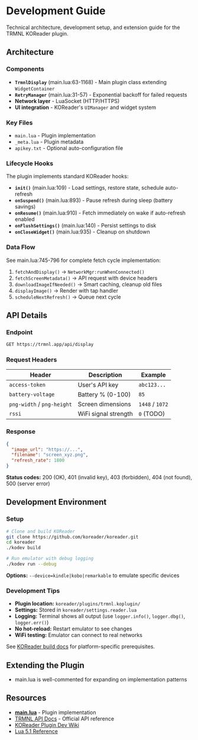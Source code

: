 # Development Guide

Technical architecture, development setup, and extension guide for the TRMNL KOReader plugin.

## Architecture

### Components

- **`TrmnlDisplay`** (main.lua:63-1168) - Main plugin class extending `WidgetContainer`
- **`RetryManager`** (main.lua:31-57) - Exponential backoff for failed requests
- **Network layer** - LuaSocket (HTTP/HTTPS)
- **UI integration** - KOReader's `UIManager` and widget system

### Key Files

- `main.lua` - Plugin implementation
- `_meta.lua` - Plugin metadata
- `apikey.txt` - Optional auto-configuration file

### Lifecycle Hooks

The plugin implements standard KOReader hooks:

- **`init()`** (main.lua:109) - Load settings, restore state, schedule auto-refresh
- **`onSuspend()`** (main.lua:893) - Pause refresh during sleep (battery savings)
- **`onResume()`** (main.lua:910) - Fetch immediately on wake if auto-refresh enabled
- **`onFlushSettings()`** (main.lua:140) - Persist settings to disk
- **`onCloseWidget()`** (main.lua:935) - Cleanup on shutdown

### Data Flow

See main.lua:745-796 for complete fetch cycle implementation:

1. `fetchAndDisplay()` → `NetworkMgr:runWhenConnected()`
2. `fetchScreenMetadata()` → API request with device headers
3. `downloadImageIfNeeded()` → Smart caching, cleanup old files
4. `displayImage()` → Render with tap handler
5. `scheduleNextRefresh()` → Queue next cycle

## API Details

### Endpoint

```html
GET https://trmnl.app/api/display
```

### Request Headers

| Header | Description | Example |
|--------|-------------|---------|
| `access-token` | User's API key | `abc123...` |
| `battery-voltage` | Battery % (0-100) | `85` |
| `png-width` / `png-height` | Screen dimensions | `1448` / `1072` |
| `rssi` | WiFi signal strength | `0` (TODO) |


### Response

```json
{
  "image_url": "https://...",
  "filename": "screen_xyz.png",
  "refresh_rate": 1800
}
```

**Status codes:** 200 (OK), 401 (invalid key), 403 (forbidden), 404 (not found), 500 (server error)

## Development Environment

### Setup

```bash
# Clone and build KOReader
git clone https://github.com/koreader/koreader.git
cd koreader
./kodev build

# Run emulator with debug logging
./kodev run --debug
```

**Options:** `--device=kindle|kobo|remarkable` to emulate specific devices

### Development Tips

- **Plugin location:** `koreader/plugins/trmnl.koplugin/`
- **Settings:** Stored in `koreader/settings.reader.lua`
- **Logging:** Terminal shows all output (use `logger.info()`, `logger.dbg()`, `logger.err()`)
- **No hot-reload:** Restart emulator to see changes
- **WiFi testing:** Emulator can connect to real networks

See [KOReader build docs](https://github.com/koreader/koreader/blob/master/doc/Building.md) for platform-specific prerequisites.

## Extending the Plugin

- main.lua is well-commented for expanding on implementation patterns

## Resources

- **[main.lua](trmnl.koplugin/main.lua)** - Plugin implementation
- [TRMNL API Docs](https://usetrmnl.com/developers) - Official API reference
- [KOReader Plugin Dev Wiki](https://github.com/koreader/koreader/wiki/Plugin-Development)
- [Lua 5.1 Reference](https://www.lua.org/manual/5.1/)

